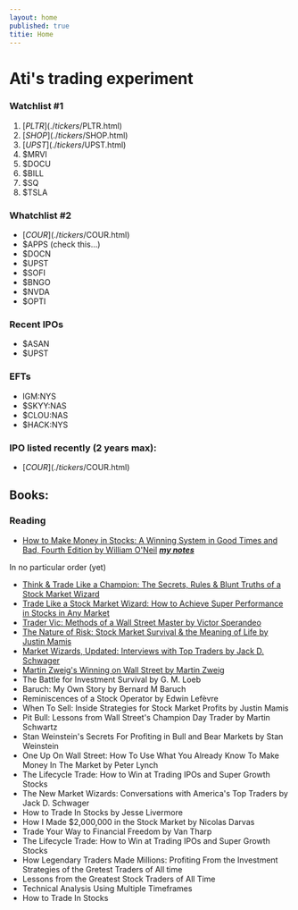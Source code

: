 ```yaml
---
layout: home
published: true
titie: Home
---
```


# Ati's trading experiment

### Watchlist #1
1. [$PLTR](./tickers/$PLTR.html)
1. [$SHOP](./tickers/$SHOP.html)
1. [$UPST](./tickers/$UPST.html)
1. $MRVI
1. $DOCU
1. $BILL
1. $SQ
1. $TSLA


### Whatchlist #2
- [$COUR](./tickers/$COUR.html)
- $APPS (check this...)
- $DOCN
- $UPST
- $SOFI
- $BNGO
- $NVDA
- $OPTI


### Recent IPOs
- $ASAN
- $UPST

### EFTs
- IGM:NYS
- $SKYY:NAS
- $CLOU:NAS
- $HACK:NYS


### IPO listed recently (2 years max):
- [$COUR](./tickers/$COUR.html)




## Books:

### Reading 
- [How to Make Money in Stocks: A Winning System in Good Times and Bad, Fourth Edition by William O'Neil](https://www.amazon.com/How-Make-Money-Stocks-Winning/dp/0071614133) ***[my notes](./notes/books/how-to-make-mone-in-stocks.html)***


In no particular order (yet)

- [Think & Trade Like a Champion: The Secrets, Rules & Blunt Truths of a Stock Market Wizard](https://www.amazon.com.au/Think-Trade-Like-Champion-Secrets/dp/0996307931)
- [Trade Like a Stock Market Wizard: How to Achieve Super Performance in Stocks in Any Market](https://www.amazon.com.au/Trader-Vic-Methods-Wall-Street-Master-ebook/dp/B001C345CS)
- [Trader Vic: Methods of a Wall Street Master by Victor Sperandeo ](https://www.amazon.com.au/Trader-Vic-Methods-Wall-Street-Master-ebook/dp/B001C345CS)
- [The Nature of Risk: Stock Market Survival & the Meaning of Life by Justin Mamis](https://www.amazon.com.au/Nature-Publishing-Library-Contrary-Opinion/dp/0870341324)
- [Market Wizards, Updated: Interviews with Top Traders by Jack D. Schwager](https://www.amazon.com.au/Market-Wizards-Interviews-Traders-Updated/dp/1118273052)
- [Martin Zweig's Winning on Wall Street by Martin Zweig ](https://www.amazon.com.au/Winning-Wall-Street-Martin-Zweig/dp/0446672815/)
- The Battle for Investment Survival by G. M. Loeb
- Baruch: My Own Story by Bernard M Baruch
- Reminiscences of a Stock Operator by Edwin Lefèvre
- When To Sell: Inside Strategies for Stock Market Profits by Justin Mamis
- Pit Bull: Lessons from Wall Street's Champion Day Trader by Martin Schwartz
- Stan Weinstein's Secrets For Profiting in Bull and Bear Markets by Stan Weinstein
- One Up On Wall Street: How To Use What You Already Know To Make Money In The Market by Peter Lynch
- The Lifecycle Trade: How to Win at Trading IPOs and Super Growth Stocks
- The New Market Wizards: Conversations with America's Top Traders by Jack D. Schwager
- How to Trade In Stocks by Jesse Livermore
- How I Made $2,000,000 in the Stock Market by Nicolas Darvas
- Trade Your Way to Financial Freedom by Van Tharp 
- The Lifecycle Trade: How to Win at Trading IPOs and Super Growth Stocks
- How Legendary Traders Made Millions: Profiting From the Investment Strategies of the Gretest Traders of All time
- Lessons from the Greatest Stock Traders of All Time
- Technical Analysis Using Multiple Timeframes 
- How to Trade In Stocks

